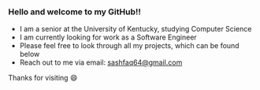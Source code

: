### Hello and welcome to my GitHub‼️
-  I am a senior at the University of Kentucky, studying Computer Science
-  I am currently looking for work as a Software Engineer
-  Please feel free to look through all my projects, which can be found below 
-  Reach out to me via email: sashfaq64@gmail.com

Thanks for visiting 😄
<!--
**sashfaq64/sashfaq64** is a ✨ _special_ ✨ repository because its `README.md` (this file) appears on your GitHub profile.

Here are some ideas to get you started:

- 🔭 I’m currently working on ...
- 🌱 I’m currently learning ...
- 👯 I’m looking to collaborate on ...
- 🤔 I’m looking for help with ...
- 💬 Ask me about ...
- 📫 How to reach me: ...
- 😄 Pronouns: ...
- ⚡ Fun fact: ...
-->
